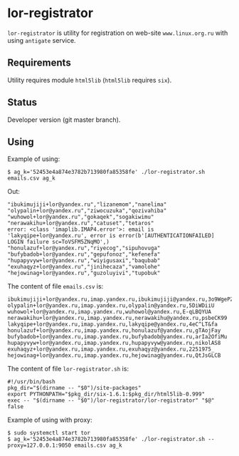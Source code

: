 lor-registrator
===============

``lor-registrator`` is utility for registration on web-site
``www.linux.org.ru`` with using ``antigate`` service.


Requirements
-------------

Utility requires module ``html5lib`` (``html5lib`` requires ``six``).


Status
------

Developer version (git master branch).


Using
-----

Example of using:

    $ ag_k='52453e4a874e3782b713980fa85358fe' ./lor-registrator.sh emails.csv ag_k

Out:

    "ibukimujiji+lor@yandex.ru","lizanemom","nanelima"
    "olypalin+lor@yandex.ru","ziwocuzuka","qozivahiba"
    "wuhowol+lor@yandex.ru","gokaqek","sogakiwimu"
    "nerawakihu+lor@yandex.ru","catuset","tetaros"
    error: <class 'imaplib.IMAP4.error'>: email is 'lakyqipe+lor@yandex.ru', error is error(b'[AUTHENTICATIONFAILED] LOGIN failure sc=ToVSFM5ZNqMO',)
    "honulazuf+lor@yandex.ru","riyecog","sipuhovuga"
    "bufybadob+lor@yandex.ru","gepufonoz","kefenefa"
    "hupapyvyw+lor@yandex.ru","wiyigusaxi","baqubab"
    "exuhaqyz+lor@yandex.ru","jinihecaza","vamolohe"
    "hejowinag+lor@yandex.ru","guzoluyivi","tupobuk"

The content of file ``emails.csv`` is:

    ibukimujiji+lor@yandex.ru,imap.yandex.ru,ibukimujiji@yandex.ru,3o9WgePZ
    olypalin+lor@yandex.ru,imap.yandex.ru,olypalin@yandex.ru,5DiWDiiU
    wuhowol+lor@yandex.ru,imap.yandex.ru,wuhowol@yandex.ru,E-qLBQYUA
    nerawakihu+lor@yandex.ru,imap.yandex.ru,nerawakihu@yandex.ru,psbeCK99
    lakyqipe+lor@yandex.ru,imap.yandex.ru,lakyqipe@yandex.ru,4eC^LT&fa
    honulazuf+lor@yandex.ru,imap.yandex.ru,honulazuf@yandex.ru,gTAojFay
    bufybadob+lor@yandex.ru,imap.yandex.ru,bufybadob@yandex.ru,arIa2OfiMu
    hupapyvyw+lor@yandex.ru,imap.yandex.ru,hupapyvyw@yandex.ru,nikolAS8
    exuhaqyz+lor@yandex.ru,imap.yandex.ru,exuhaqyz@yandex.ru,2251975_
    hejowinag+lor@yandex.ru,imap.yandex.ru,hejowinag@yandex.ru,QtJsGLCB

The content of file ``lor-registrator.sh`` is:

    #!/usr/bin/bash
    pkg_dir="$(dirname -- "$0")/site-packages"
    export PYTHONPATH="$pkg_dir/six-1.6.1:$pkg_dir/html5lib-0.999"
    exec -- "$(dirname -- "$0")/lor-registrator/lor-registrator" "$@"
    false

Example of using with proxy:

    $ sudo systemctl start tor
    $ ag_k='52453e4a874e3782b713980fa85358fe' ./lor-registrator.sh --proxy=127.0.0.1:9050 emails.csv ag_k
